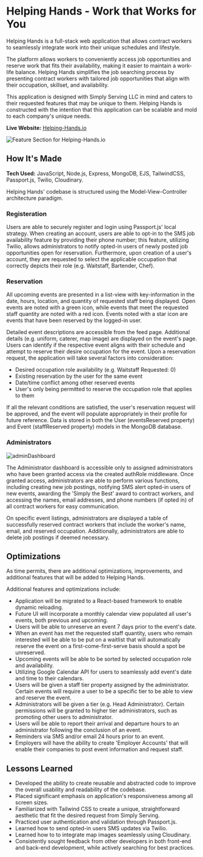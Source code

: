# Helping Hands - Work that Works for You

Helping Hands is a full-stack web application that allows contract workers to seamlessly integrate work into their unique schedules and lifestyle. 

The platform allows workers to conveniently access job opportunities and reserve work that fits their availability, making it easier to maintain a work-life balance. Helping Hands simplifies the job searching process by presenting contract workers with tailored job opportunities that align with their occupation, skillset, and availability. 

This application is designed with Simply Serving LLC in mind and caters to their requested features that may be unique to them. Helping Hands is constructed with the intention that this application can be scalable and mold to each company's unique needs.

**Live Website:** [Helping-Hands.io](https://www.helping-hands.io/)

![Feature Section for Helping-Hands.io](https://user-images.githubusercontent.com/98838825/226022146-09263eeb-66a0-4c1d-ba9f-e9b02a399cd2.png)

## How It's Made

**Tech Used:** JavaScript, Node.js, Express, MongoDB, EJS, TailwindCSS, Passport.js, Twilio, Cloudinary.

Helping Hands' codebase is structured using the Model-View-Controller architecture paradigm. 

### **Registeration** 

Users are able to securely register and login using Passport.js' local strategy. When creating an account, users are able to opt-in to the SMS job availability feature by providing their phone number; this feature, utilizing Twilio, allows administrators to notify opted-in users of newly posted job opportunities open for reservation. Furthermore, upon creation of a user's account, they are requested to select the applicable occupation that correctly depicts their role (e.g. Waitstaff, Bartender, Chef).

### **Reservation**

All upcoming events are presented in a list-view with key-information in the date, hours, location, and quantity of requested staff being displayed. Open events are noted with a green icon, while events that meet the requested staff quantity are noted with a red icon. Events noted with a star icon are events that have been reserved by the logged-in user.

Detailed event descriptions are accessible from the feed page. Additional details (e.g. uniform, caterer, map image) are displayed on the event's page. Users can identify if the respective event aligns with their schedule and attempt to reserve their desire occupation for the event. Upon a reservation request, the application will take several factors into consideration:

* Desired occupation role availability (e.g. Waitstaff Requested: 0)
* Existing reservation by the user for the same event
* Date/time conflict among other reserved events
* User's only being permitted to reserve the occupation role that applies to them

If all the relevant conditions are satisfied, the user's reservation request will be approved, and the event will populate appropriately in their profile for future reference. Data is stored in both the User (eventsReserved property) and Event (staffReserved property) models in the MongoDB database.

### **Administrators**

![adminDashboard](https://user-images.githubusercontent.com/98838825/226037778-8a308084-1179-4789-8340-282cc2052bcf.png)

The Administrator dashboard is accessible only to assigned administrators who have been granted access via the created authRole middleware. Once granted access, administrators are able to perform various functions, including creating new job postings, notifying SMS alert opted-in users of new events, awarding the 'Simply the Best' award to contract workers, and accessing the names, email addresses, and phone numbers (if opted in) of all contract workers for easy communication.

On specific event listings, administrators are displayed a table of successfully reserved contract workers that include the worker's name, email, and reserved occupation. Additionally, administrators are able to delete job postings if deemed necessary. 

## Optimizations
As time permits, there are additional optimizations, improvements, and additional features that will be added to Helping Hands. 

Additional features and optimizations include:

* Application will be migrated to a React-based framework to enable dynamic reloading.
* Future UI will incorporate a monthly calendar view populated all user's events, both previous and upcoming.
* Users will be able to unreserve an event 7 days prior to the event's date.
* When an event has met the requested staff quantity, users who remain interested will be able to be put on a waitlist that will automatically reserve the event on a first-come-first-serve basis should a spot be unreserved.
* Upcoming events will be able to be sorted by selected occupation role and availability.
* Utilizing Google Calendar API for users to seamlessly add event's date and time to their calendars.
* Users will be given a staff tier property assigned by the administrator. Certain events will require a user to be a specific tier to be able to view and reserve the event.
* Administrators will be given a tier (e.g. Head Administrator). Certain permissions will be granted to higher tier administrators, such as promoting other users to administrator.
* Users will be able to report their arrival and departure hours to an administrator following the conclusion of an event.
* Reminders via SMS and/or email 24 hours prior to an event.
* Employers will have the ability to create 'Employer Accounts' that will enable their companies to post event information and request staff.

## Lessons Learned
* Developed the ability to create reusable and abstracted code to improve the overall usability and readability of the codebase.
* Placed significant emphasis on application's responsiveness among all screen sizes.
* Familiarized with Tailwind CSS to create a unique, straightforward aesthetic that fit the desired request from Simply Serving.
* Practiced user authentication and validation through Passport.js.
* Learned how to send opted-in users SMS updates via Twilio.
* Learned how to to integrate map images seamlessly using Cloudinary.
* Consistently sought feedback from other developers in both front-end and back-end development, while actively searching for best practices.
